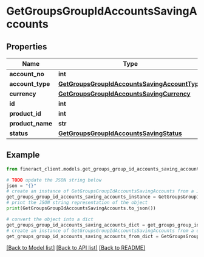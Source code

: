 # GetGroupsGroupIdAccountsSavingAccounts


## Properties

Name | Type | Description | Notes
------------ | ------------- | ------------- | -------------
**account_no** | **int** |  | [optional] 
**account_type** | [**GetGroupsGroupIdAccountsSavingAccountType**](GetGroupsGroupIdAccountsSavingAccountType.md) |  | [optional] 
**currency** | [**GetGroupsGroupIdAccountsSavingCurrency**](GetGroupsGroupIdAccountsSavingCurrency.md) |  | [optional] 
**id** | **int** |  | [optional] 
**product_id** | **int** |  | [optional] 
**product_name** | **str** |  | [optional] 
**status** | [**GetGroupsGroupIdAccountsSavingStatus**](GetGroupsGroupIdAccountsSavingStatus.md) |  | [optional] 

## Example

```python
from fineract_client.models.get_groups_group_id_accounts_saving_accounts import GetGroupsGroupIdAccountsSavingAccounts

# TODO update the JSON string below
json = "{}"
# create an instance of GetGroupsGroupIdAccountsSavingAccounts from a JSON string
get_groups_group_id_accounts_saving_accounts_instance = GetGroupsGroupIdAccountsSavingAccounts.from_json(json)
# print the JSON string representation of the object
print(GetGroupsGroupIdAccountsSavingAccounts.to_json())

# convert the object into a dict
get_groups_group_id_accounts_saving_accounts_dict = get_groups_group_id_accounts_saving_accounts_instance.to_dict()
# create an instance of GetGroupsGroupIdAccountsSavingAccounts from a dict
get_groups_group_id_accounts_saving_accounts_from_dict = GetGroupsGroupIdAccountsSavingAccounts.from_dict(get_groups_group_id_accounts_saving_accounts_dict)
```
[[Back to Model list]](../README.md#documentation-for-models) [[Back to API list]](../README.md#documentation-for-api-endpoints) [[Back to README]](../README.md)


